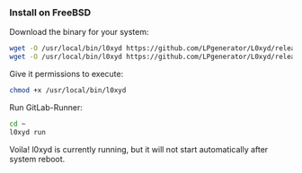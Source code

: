 ### Install on FreeBSD

Download the binary for your system:

```bash
wget -O /usr/local/bin/l0xyd https://github.com/LPgenerator/L0xyd/releases/download/v1.0/l0xyd-freebsd-amd64
wget -O /usr/local/bin/l0xyd https://github.com/LPgenerator/L0xyd/releases/download/v1.0/l0xyd-freebsd-386
```

Give it permissions to execute:

```bash
chmod +x /usr/local/bin/l0xyd
```

Run GitLab-Runner:

```bash
cd ~
l0xyd run
```

Voila! l0xyd is currently running, but it will not start automatically after system reboot.
